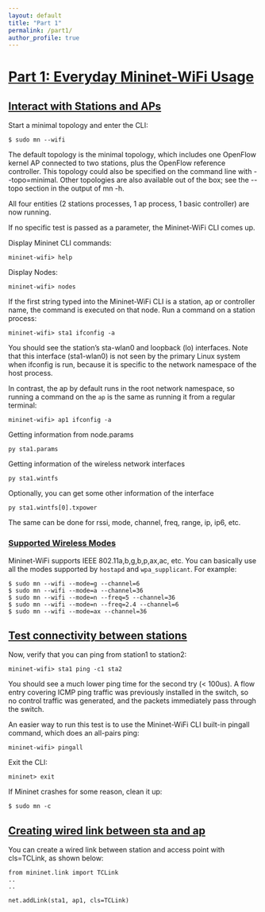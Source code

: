 ```yaml
---
layout: default
title: "Part 1"
permalink: /part1/
author_profile: true
---
```


<a id="part1"></a>
# [Part 1: Everyday Mininet-WiFi Usage](#part1)


<a id="interact"></a>
## [Interact with Stations and APs](#interact)

Start a minimal topology and enter the CLI:
```
$ sudo mn --wifi
```

The default topology is the minimal topology, which includes one OpenFlow kernel AP connected to two stations, plus the OpenFlow reference controller. This topology could also be specified on the command line with --topo=minimal. Other topologies are also available out of the box; see the --topo section in the output of mn -h.

All four entities (2 stations processes, 1 ap process, 1 basic controller) are now running.

If no specific test is passed as a parameter, the Mininet-WiFi CLI comes up.

Display Mininet CLI commands:
```
mininet-wifi> help
```

Display Nodes:
```
mininet-wifi> nodes
```

If the first string typed into the Mininet-WiFi CLI is a station, ap or controller name, the command is executed on that node. Run a command on a station process:
```
mininet-wifi> sta1 ifconfig -a
```

You should see the station’s sta-wlan0 and loopback (lo) interfaces. Note that this interface (sta1-wlan0) is not seen by the primary Linux system when ifconfig is run, because it is specific to the network namespace of the host process.

In contrast, the ap by default runs in the root network namespace, so running a command on the ``ap`` is the same as running it from a regular terminal:
```
mininet-wifi> ap1 ifconfig -a
```

Getting information from node.params
```
py sta1.params
```
Getting information of the wireless network interfaces
```
py sta1.wintfs
```
Optionally, you can get some other information of the interface
```
py sta1.wintfs[0].txpower
```
The same can be done for rssi, mode, channel, freq, range, ip, ip6, etc.


<a id="supportedModes"></a>
### [Supported Wireless Modes](#supportedModes)

Mininet-WiFi supports IEEE 802.11a,b,g,b,p,ax,ac, etc. You can basically use all the modes supported by `hostapd` and `wpa_supplicant`. For example:
```
$ sudo mn --wifi --mode=g --channel=6
$ sudo mn --wifi --mode=a --channel=36
$ sudo mn --wifi --mode=n --freq=5 --channel=36
$ sudo mn --wifi --mode=n --freq=2.4 --channel=6
$ sudo mn --wifi --mode=ax --channel=36
```

<a id="connectivity"></a>
## [Test connectivity between stations](#connectivity)

Now, verify that you can ping from station1 to station2:
```
mininet-wifi> sta1 ping -c1 sta2
```

You should see a much lower ping time for the second try (< 100us). A flow entry covering ICMP ping traffic was previously installed in the switch, so no control traffic was generated, and the packets immediately pass through the switch.

An easier way to run this test is to use the Mininet-WiFi CLI built-in pingall command, which does an all-pairs ping:
```
mininet-wifi> pingall
```

Exit the CLI:

```
mininet> exit
```

If Mininet crashes for some reason, clean it up:

```
$ sudo mn -c
```

<a id="wiredlink"></a>
## [Creating wired link between sta and ap](#wiredlink)

You can create a wired link between station and access point with cls=TCLink, as shown below:

```
from mininet.link import TCLink
..
..

net.addLink(sta1, ap1, cls=TCLink)
```